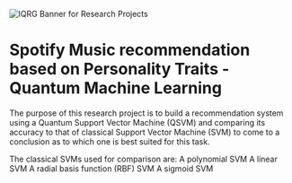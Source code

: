![IQRG Banner for Research Projects](../IQRG_Banner_Research_Projects_2024.png)

# Spotify Music recommendation based on Personality Traits - Quantum Machine Learning

The purpose of this research project is to build a recommendation system using a Quantum Support Vector Machine (QSVM) and comparing its accuracy to that of classical Support Vector Machine (SVM) to come to a conclusion as to which one is best suited for this task. 

The classical SVMs used for comparison are: 
A polynomial SVM
A linear SVM
A radial basis function (RBF) SVM 
A sigmoid SVM
